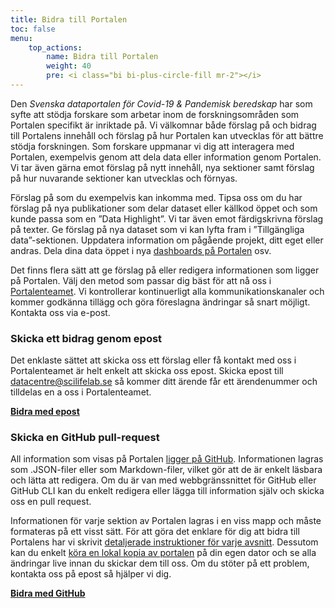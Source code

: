 ```yaml
---
title: Bidra till Portalen
toc: false
menu:
    top_actions:
        name: Bidra till Portalen
        weight: 40
        pre: <i class="bi bi-plus-circle-fill mr-2"></i>
---
```

Den *Svenska dataportalen för Covid-19 & Pandemisk beredskap* har som syfte att stödja forskare som arbetar inom de forskningsområden som Portalen specifikt är inriktade på. Vi välkomnar både förslag på och bidrag till Portalens innehåll och förslag på hur Portalen kan utvecklas för att bättre stödja forskningen. Som forskare uppmanar vi dig att interagera med Portalen, exempelvis genom att dela data eller information genom Portalen. Vi tar även gärna emot förslag på nytt innehåll, nya sektioner samt förslag på hur nuvarande sektioner kan utvecklas och förnyas.

Förslag på som du exempelvis kan inkomma med. Tipsa oss om du har förslag på nya publikationer som delar dataset eller källkod öppet och som kunde passa som en ”Data Highlight”. Vi tar även emot färdigskrivna förslag på texter. Ge förslag på nya dataset som vi kan lyfta fram i ”Tillgängliga data”-sektionen. Uppdatera information om pågående projekt, ditt eget eller andras. Dela dina data öppet i nya [dashboards på Portalen](/sv/dashboards/) osv.

Det finns flera sätt att ge förslag på eller redigera informationen som ligger på Portalen. Välj den metod som passar dig bäst för att nå oss i [Portalenteamet](/sv/about). Vi kontrollerar kontinuerligt alla kommunikationskanaler och kommer godkänna tillägg och göra föreslagna ändringar så snart möjligt. Kontakta oss via e-post.

<div class="container">
  <div class="row">
    <div class="col-md-6">
      <h3><i class="bi bi-envelope-fill"></i> Skicka ett bidrag genom epost</h3>
      <p>Det enklaste sättet att skicka oss ett förslag eller få kontakt med oss i Portalenteamet är helt enkelt att skicka oss epost. Skicka epost till <a href="mailto:datacentre@scilifelab.se">datacentre@scilifelab.se</a> så kommer ditt ärende får ett ärendenummer och tilldelas en a oss i Portalenteamet.</p>
      <p><b><a href="mailto:datacentre@scilifelab.se">Bidra med epost <i class="bi bi-arrow-right-circle-fill"></i></a></b></p>
    </div>
    <!--<div class="col-md-6">
      <h3><i class="bi bi-hand-index-thumb-fill"></i> Send a suggestion through a form</h3>
      <p>Each section of the Portal contains a special form through which you can make a suggestion for that specific section.</p>
    </div>-->
    <div class="col-md-6">
      <h3><i class="bi bi-github"></i> Skicka en GitHub pull-request</h3>
      <p>All information som visas på Portalen <a href="https://github.com/ScilifelabDataCentre/covid-portal/tree/develop">ligger på GitHub</a>. Informationen lagras som .JSON-filer eller som Markdown-filer, vilket gör att de är enkelt läsbara och lätta att redigera. Om du är van med webbgränssnittet för GitHub eller GitHub CLI kan du enkelt redigera eller lägga till information själv och skicka oss en pull request.</p>
      <p>Informationen för varje sektion av Portalen lagras i en viss mapp och måste formateras på ett visst sätt. För att göra det enklare för dig att bidra till Portalens har vi skrivit <a href="https://github.com/ScilifelabDataCentre/covid-portal/blob/develop/CONTRIBUTING/adding_editing_information.md">detaljerade instruktioner för varje avsnitt</a>. Dessutom kan du enkelt <a href="https://github.com/ScilifelabDataCentre/covid-portal/blob/develop/CONTRIBUTING/running_a_local_copy.md">köra en lokal kopia av portalen</a> på din egen dator och se alla ändringar live innan du skickar dem till oss. Om du stöter på ett problem, kontakta oss på epost så hjälper vi dig.</p>
      <p><b><a href="https://github.com/ScilifelabDataCentre/covid-portal/blob/develop/CONTRIBUTING/adding_editing_information.md">Bidra med GitHub <i class="bi bi-arrow-right-circle-fill"></i></a></b></p>
    </div>
  </div>
</div>
